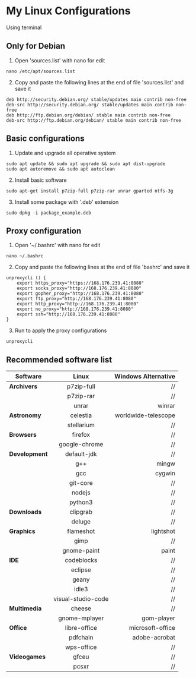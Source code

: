 # My Linux Configurations
Using terminal

## Only for Debian
1. Open 'sources.list' with nano for edit
```
nano /etc/apt/sources.list
````
2. Copy and paste the following lines at the end of file 'sources.list' and save it
```
deb http://security.debian.org/ stable/updates main contrib non-free
deb-src http://security.debian.org/ stable/updates main contrib non-free
deb http://ftp.debian.org/debian/ stable main contrib non-free
deb-src http://ftp.debian.org/debian/ stable main contrib non-free
```
## Basic configurations
1. Update and upgrade all operative system
```
sudo apt update && sudo apt upgrade && sudo apt dist-upgrade
sudo apt autoremove && sudo apt autoclean
```

2. Install basic software 
```
sudo apt-get install p7zip-full p7zip-rar unrar gparted ntfs-3g
```

3. Install some package with '.deb' extension
```
sudo dpkg -i package_example.deb
```

## Proxy configuration
1. Open '~/.bashrc' with nano for edit
```
nano ~/.bashrc 
```

2. Copy and paste the following lines at the end of file 'bashrc' and save it
```
unproxycli () {
    export https_proxy="https://168.176.239.41:8080"
    export socks_proxy="http://168.176.239.41:8080"
    export gopher_proxy="http://168.176.239.41:8080"
    export ftp_proxy="http://168.176.239.41:8080"
    export http_proxy="http://168.176.239.41:8080"
    export no_proxy="http://168.176.239.41:8080"
    export ssh="http://168.176.239.41:8080"
}
```
3. Run to apply the proxy configurations
```
unproxycli
```

## Recommended software list

| Software          | Linux                | Windows Alternative |
| -------------     |:--------------------:| -------------------:|
| **Archivers**     | p7zip-full           | //                  |
|                   | p7zip-rar            | //                  |
|                   | unrar                | winrar              |
| **Astronomy**     | celestia             | worldwide-telescope |
|                   | stellarium           | //                  |
| **Browsers**      | firefox              | //                  |
|                   | google-chrome        | //                  |
| **Development**   | default-jdk          | //                  |
|                   | g++                  | mingw               |
|                   | gcc                  | cygwin              |
|                   | git-core             | //                  |
|                   | nodejs               | //                  |
|                   | python3              | //                  |
| **Downloads**     | clipgrab             | //                  |
|                   | deluge               | //                  |
| **Graphics**      | flameshot            | lightshot           |
|                   | gimp                 | //                  |
|                   | gnome-paint          | paint               |
| **IDE**           | codeblocks           | //                  |
|                   | eclipse              | //                  |
|                   | geany                | //                  |
|                   | idle3                | //                  |
|                   | visual-studio-code   | //                  |
| **Multimedia**    | cheese               | //                  |
|                   | gnome-mplayer        | gom-player          |
| **Office**        | libre-office         | microsoft-office    |
|                   | pdfchain             | adobe-acrobat       |
|                   | wps-office           | //                  |
| **Videogames**    | gfceu                | //                  |
|                   | pcsxr                | //                  |
